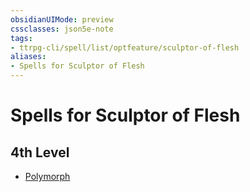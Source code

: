 ```yaml
---
obsidianUIMode: preview
cssclasses: json5e-note
tags:
- ttrpg-cli/spell/list/optfeature/sculptor-of-flesh
aliases:
- Spells for Sculptor of Flesh
---
```

# Spells for Sculptor of Flesh

## 4th Level

- [Polymorph](/3-Mechanics/CLI/spells/polymorph-xphb.md "XPHB")